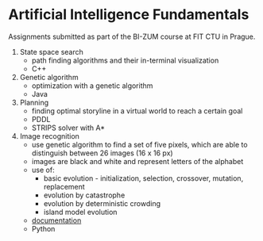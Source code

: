# Artificial Intelligence Fundamentals

Assignments submitted as part of the BI-ZUM course at FIT CTU in Prague.

1. State space search
    - path finding algorithms and their in-terminal visualization
    - C++
2. Genetic algorithm
    - optimization with a genetic algorithm
    - Java
3. Planning
    - finding optimal storyline in a virtual world to reach a certain goal
    - PDDL
    - STRIPS solver with A*
4. Image recognition
    - use genetic algorithm to find a set of five pixels, which are able to distinguish between 26 images (16 x 16 px)
    - images are black and white and represent letters of the alphabet
    - use of:
        - basic evolution - initialization, selection, crossover, mutation, replacement
        - evolution by catastrophe
        - evolution by deterministic crowding
        - island model evolution
    - [documentation](https://github.com/chododom/BI-ZUM/blob/master/Image%20recognition/Image_recognition_using_the_Genetic_Algorithm.pdf)
    - Python
